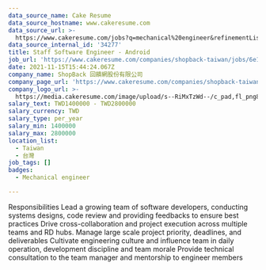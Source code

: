 ```yaml
---
data_source_name: Cake Resume
data_source_hostname: www.cakeresume.com
data_source_url: >-
  https://www.cakeresume.com/jobs?q=mechanical%20engineer&refinementList%5Blang_name%5D%5B0%5D=English&refinementList%5Bsalary_type%5D=per_year&range%5Bsalary_range%5D%5Bmin%5D=1000000&page=3
data_source_internal_id: '34277'
title: Staff Software Engineer - Android
job_url: 'https://www.cakeresume.com/companies/shopback-taiwan/jobs/6e1529'
date: 2021-11-15T15:44:24.067Z
company_name: ShopBack 回饋網股份有限公司
company_page_url: 'https://www.cakeresume.com/companies/shopback-taiwan'
company_logo_url: >-
  https://media.cakeresume.com/image/upload/s--RiMxTzWd--/c_pad,fl_png8,h_200,w_200/v1657599645/hma3pimzrdw1b4eq527q.png
salary_text: TWD1400000 - TWD2800000
salary_currency: TWD
salary_type: per_year
salary_min: 1400000
salary_max: 2800000
location_list:
  - Taiwan
  - 台灣
job_tags: []
badges:
  - Mechanical engineer

---
```


Responsibilities Lead a growing team of software developers, conducting systems designs, code review and providing feedbacks to ensure best practices Drive cross-collaboration and project execution across multiple teams and RD hubs. Manage large scale project priority, deadlines, and deliverables Cultivate engineering culture and influence team in daily operation, development discipline and team morale Provide technical consultation to the team manager and mentorship to engineer members